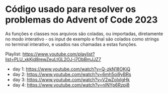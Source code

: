Código usado para resolver os problemas do Advent of Code 2023 
==============================================================

As funções e classes nos arquivos são coladas, ou importadas, 
diretamente no modo interativo - os input de exemplo e final
são colados como strings no terminal interativo, e usados
nas chamadas a estas funções. 

Playlist:
https://www.youtube.com/playlist?list=PLU_xkKjd8rewZeuLtGL2OJ-i7ObBmJJZ7

  - day 1: https://www.youtube.com/watch?v=Q-zkN18OKjQ
  - day 2: https://www.youtube.com/watch?v=6mh5oi9yBRs
  - day 3: https://www.youtube.com/watch?v=V2wZoIxlgHk
  - day 4: https://www.youtube.com/watch?v=nINYp6Rzpj8

